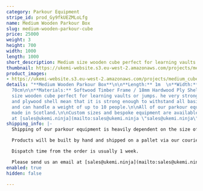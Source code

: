 ```yaml
---
category: Parkour Equipment
stripe_id: prod_Gy9fkUEZMLoLfg
name: Medium Wooden Parkour Box
slug: medium-wooden-parkour-cube
price: 25000
weight: 3
height: 700
width: 1000
length: 1000
short_description: Medium size wooden cube perfect for learning vaults or jumps.
thumbnail: https://ukemi-website.s3.eu-west-2.amazonaws.com/projects/medium_cube_thumbnail.jpg
product_images:
- https://ukemi-website.s3.eu-west-2.amazonaws.com/projects/medium_cube_1.jpg
details: "**Medium Wooden Parkour Box**\n\n**Length:** 1m  \n**Width:** 1m  \n**Height:**
  70cm\n\n**Materials:** Softwood Timber Frame / 18mm Hardwood Ply Shell\n\nMedium
  size wooden cube perfect for learning vaults or jumps. he very strong timber frame
  and plywood shell mean that it is strong enough to withstand all basic Parkour movements
  and can handle a weight of up to 10 people.\n\nAll of our parkour equipment is hand
  made in Scotland.\n\nCustom sizes and bespoke equipment are available, email us
  at [sales@ukemi.ninja](mailto:sales@ukemi.ninja \"sales@ukemi.ninja\")."
shipping_info: |-
  Shipping of our parkour equipment is heavily dependent on the size of your order, we generate quotes separately. We will email you an invoice for the shipping and upon receipt of payment, we will send your items.

  Products will be built by hand and shipped on a pallet via our courier. We currently only offer this service within the UK and Europe.

  Dispatch time from the order is usually 1 week.

  Please send us an email at [sales@ukemi.ninja](mailto:sales@ukemi.ninja "sales@ukemi.ninja") if you have any questions regarding this process.
enabled: true
hidden: false

---
```

